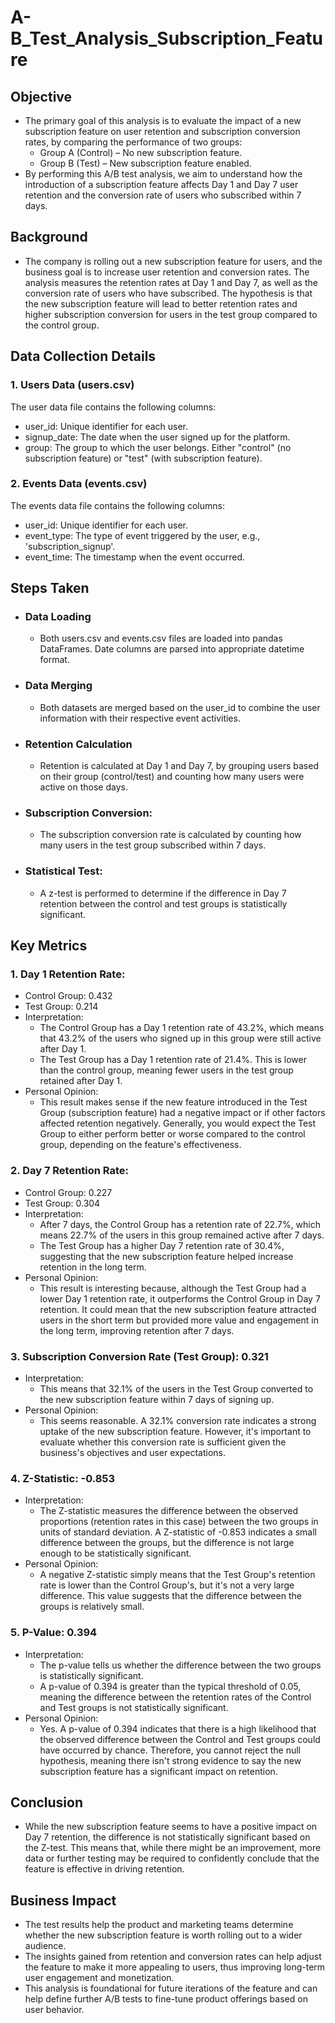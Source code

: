 # A-B_Test_Analysis_Subscription_Feature

## Objective
* The primary goal of this analysis is to evaluate the impact of a new subscription feature on user retention and subscription conversion rates, by comparing the performance of two groups: <br />
  - Group A (Control) – No new subscription feature. <br />
  - Group B (Test) – New subscription feature enabled. <br />
* By performing this A/B test analysis, we aim to understand how the introduction of a subscription feature affects Day 1 and Day 7 user retention and the conversion rate of users who subscribed within 7 days.

## Background
- The company is rolling out a new subscription feature for users, and the business goal is to increase user retention and conversion rates. The analysis measures the retention rates at Day 1 and Day 7, as well as the conversion rate of users who have subscribed. The hypothesis is that the new subscription feature will lead to better retention rates and higher subscription conversion for users in the test group compared to the control group.

## Data Collection Details

### 1. Users Data (users.csv)
The user data file contains the following columns:<br />
- user_id: Unique identifier for each user.<br />
- signup_date: The date when the user signed up for the platform.<br />
- group: The group to which the user belongs. Either "control" (no subscription feature) or "test" (with subscription feature).

### 2. Events Data (events.csv)
The events data file contains the following columns:<br />
- user_id: Unique identifier for each user.<br />
- event_type: The type of event triggered by the user, e.g., 'subscription_signup'.<br />
- event_time: The timestamp when the event occurred.

## Steps Taken
* ### Data Loading
  - Both users.csv and events.csv files are loaded into pandas DataFrames. Date columns are parsed into appropriate datetime format.<br />
* ### Data Merging
  - Both datasets are merged based on the user_id to combine the user information with their respective event activities.<br />
* ### Retention Calculation
  - Retention is calculated at Day 1 and Day 7, by grouping users based on their group (control/test) and counting how many users were active on those days.<br />
* ### Subscription Conversion:
  - The subscription conversion rate is calculated by counting how many users in the test group subscribed within 7 days.<br />
* ### Statistical Test:
  - A z-test is performed to determine if the difference in Day 7 retention between the control and test groups is statistically significant.

## Key Metrics

### 1. Day 1 Retention Rate:<br />
* Control Group: 0.432<br />
* Test Group: 0.214<br />
* Interpretation:<br />
  - The Control Group has a Day 1 retention rate of 43.2%, which means that 43.2% of the users who signed up in this group were still active after Day 1.<br />
  - The Test Group has a Day 1 retention rate of 21.4%. This is lower than the control group, meaning fewer users in the test group retained after Day 1.<br />
* Personal Opinion: <br />
  - This result makes sense if the new feature introduced in the Test Group (subscription feature) had a negative impact or if other factors affected retention negatively. Generally, you would expect the Test Group to either perform better or worse compared to the control group, depending on the feature's effectiveness.

### 2. Day 7 Retention Rate:<br />
* Control Group: 0.227<br />
* Test Group: 0.304<br />
* Interpretation:<br />
  - After 7 days, the Control Group has a retention rate of 22.7%, which means 22.7% of the users in this group remained active after 7 days.<br />
  - The Test Group has a higher Day 7 retention rate of 30.4%, suggesting that the new subscription feature helped increase retention in the long term.<br />
* Personal Opinion: <br />
  - This result is interesting because, although the Test Group had a lower Day 1 retention rate, it outperforms the Control Group in Day 7 retention. It could mean that the new subscription feature attracted users in the short term but provided more value and engagement in the long term, improving retention after 7 days.


### 3. Subscription Conversion Rate (Test Group): 0.321<br />
* Interpretation:<br />
  - This means that 32.1% of the users in the Test Group converted to the new subscription feature within 7 days of signing up.<br />
* Personal Opinion: <br />
  - This seems reasonable. A 32.1% conversion rate indicates a strong uptake of the new subscription feature. However, it's important to evaluate whether this conversion rate is sufficient given the business's objectives and user expectations.

### 4. Z-Statistic: -0.853
* Interpretation:<br />
  - The Z-statistic measures the difference between the observed proportions (retention rates in this case) between the two groups in units of standard deviation. A Z-statistic of -0.853 indicates a small difference between the groups, but the difference is not large enough to be statistically significant.<br />
* Personal Opinion: <br />
  - A negative Z-statistic simply means that the Test Group's retention rate is lower than the Control Group's, but it's not a very large difference. This value suggests that the difference between the groups is relatively small.

### 5. P-Value: 0.394
* Interpretation:<br />
  - The p-value tells us whether the difference between the two groups is statistically significant.<br />
  - A p-value of 0.394 is greater than the typical threshold of 0.05, meaning the difference between the retention rates of the Control and Test groups is not statistically significant.<br />
* Personal Opinion: <br />
  - Yes. A p-value of 0.394 indicates that there is a high likelihood that the observed difference between the Control and Test groups could have occurred by chance. Therefore, you cannot reject the null hypothesis, meaning there isn't strong evidence to say the new subscription feature has a significant impact on retention.

## Conclusion
- While the new subscription feature seems to have a positive impact on Day 7 retention, the difference is not statistically significant based on the Z-test. This means that, while there might be an improvement, more data or further testing may be required to confidently conclude that the feature is effective in driving retention.

## Business Impact 
- The test results help the product and marketing teams determine whether the new subscription feature is worth rolling out to a wider audience.<br />
- The insights gained from retention and conversion rates can help adjust the feature to make it more appealing to users, thus improving long-term user engagement and monetization.<br />
- This analysis is foundational for future iterations of the feature and can help define further A/B tests to fine-tune product offerings based on user behavior.




